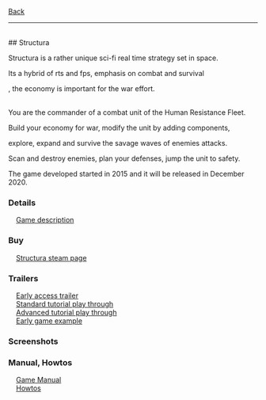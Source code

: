 [Back](https://greengolem.github.io)
<hr>
<br>
## Structura

Structura is a rather unique sci-fi real time strategy set in space.

Its a hybrid of rts and fps, emphasis on combat and survival

, the economy is important for the war effort.
<br><br>

You are the commander of a combat unit of the Human Resistance Fleet.

Build your economy for war, modify the unit by adding components,

explore, expand and survive the savage waves of enemies attacks.

Scan and destroy enemies, plan your defenses, jump the unit to safety.

The game developed started in 2015 and it will be released in December 2020.

### Details

&nbsp;&nbsp;&nbsp;&nbsp;[Game description](https://greengolem.github.io/StructuraDescription)

### Buy

&nbsp;&nbsp;&nbsp;&nbsp;[Structura steam page](https://store.steampowered.com/app/1422980/Structura/)

### Trailers

&nbsp;&nbsp;&nbsp;&nbsp;[Early access trailer](https://www.youtube.com/watch?v=JTso0rOedjA&t=12s)<br>
&nbsp;&nbsp;&nbsp;&nbsp;[Standard tutorial play through](https://youtu.be/QyBNwY2LrFs)<br>
&nbsp;&nbsp;&nbsp;&nbsp;[Advanced tutorial play through](https://youtu.be/bSoLLzaFHoI)<br>
&nbsp;&nbsp;&nbsp;&nbsp;[Early game example](https://youtu.be/j-KBN6iLRf0)<br>

### Screenshots

### Manual, Howtos

&nbsp;&nbsp;&nbsp;&nbsp;[Game Manual](https://greengolem.github.io/StructuraManual)<br>
&nbsp;&nbsp;&nbsp;&nbsp;[Howtos](https://greengolem.github.io/StructuraHowtos)<br>

